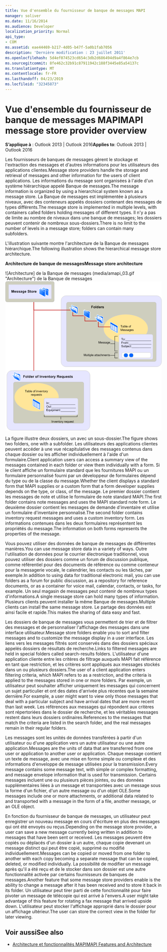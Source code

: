 ```yaml
---
title: Vue d'ensemble du fournisseur de banque de messages MAPI
manager: soliver
ms.date: 11/16/2014
ms.audience: Developer
localization_priority: Normal
api_type:
- COM
ms.assetid: eae44469-b217-4d05-b47f-5a0b1fab7056
description: 'Dernière modification : 23 juillet 2011'
ms.openlocfilehash: 5d4ef074523cd654c3db2d686494d9a4f864e7cb
ms.sourcegitcommit: 8fe462c32b91c87911942c188f3445e85a54137c
ms.translationtype: MT
ms.contentlocale: fr-FR
ms.lasthandoff: 04/23/2019
ms.locfileid: "32345873"
---
```

# <a name="mapi-message-store-provider-overview"></a><span data-ttu-id="86c5d-103">Vue d'ensemble du fournisseur de banque de messages MAPI</span><span class="sxs-lookup"><span data-stu-id="86c5d-103">MAPI message store provider overview</span></span>
  
<span data-ttu-id="86c5d-104">**S’applique à** : Outlook 2013 | Outlook 2016</span><span class="sxs-lookup"><span data-stu-id="86c5d-104">**Applies to**: Outlook 2013 | Outlook 2016</span></span> 
  
<span data-ttu-id="86c5d-105">Les fournisseurs de banques de messages gèrent le stockage et l'extraction des messages et d'autres informations pour les utilisateurs des applications clientes.</span><span class="sxs-lookup"><span data-stu-id="86c5d-105">Message store providers handle the storage and retrieval of messages and other information for the users of client applications.</span></span> <span data-ttu-id="86c5d-106">Les informations du message sont organisées à l'aide d'un système hiérarchique appelé Banque de messages.</span><span class="sxs-lookup"><span data-stu-id="86c5d-106">The message information is organized by using a hierarchical system known as a message store.</span></span> <span data-ttu-id="86c5d-107">La Banque de messages est implémentée à plusieurs niveaux, avec des conteneurs appelés dossiers contenant des messages de types différents.</span><span class="sxs-lookup"><span data-stu-id="86c5d-107">The message store is implemented in multiple levels, with containers called folders holding messages of different types.</span></span> <span data-ttu-id="86c5d-108">Il n'y a pas de limite au nombre de niveaux dans une banque de messages; les dossiers peuvent contenir de nombreux sous-dossiers.</span><span class="sxs-lookup"><span data-stu-id="86c5d-108">There is no limit to the number of levels in a message store; folders can contain many subfolders.</span></span> 
  
<span data-ttu-id="86c5d-109">L'illustration suivante montre l'architecture de la Banque de messages hiérarchique.</span><span class="sxs-lookup"><span data-stu-id="86c5d-109">The following illustration shows the hierarchical message store architecture.</span></span>
  
<span data-ttu-id="86c5d-110">**Architecture de banque de messages**</span><span class="sxs-lookup"><span data-stu-id="86c5d-110">**Message store architecture**</span></span>
  
<span data-ttu-id="86c5d-111">![Architecture] de la Banque de messages (media/amapi_03.gif "Architecture") de la Banque de messages</span><span class="sxs-lookup"><span data-stu-id="86c5d-111">![Message store architecture](media/amapi_03.gif "Message store architecture")</span></span>
  
<span data-ttu-id="86c5d-112">La figure illustre deux dossiers, un avec un sous-dossier.</span><span class="sxs-lookup"><span data-stu-id="86c5d-112">The figure shows two folders, one with a subfolder.</span></span> <span data-ttu-id="86c5d-113">Les utilisateurs des applications clientes peuvent accéder à une vue récapitulative des messages contenus dans chaque dossier ou les afficher individuellement à l'aide d'un formulaire.</span><span class="sxs-lookup"><span data-stu-id="86c5d-113">Client application users can access a summary view of the messages contained in each folder or view them individually with a form.</span></span> <span data-ttu-id="86c5d-114">Si le client affiche un formulaire standard que les fournitures MAPI ou un formulaire personnalisé fourni par un développeur de formulaires dépend du type ou de la classe du message.</span><span class="sxs-lookup"><span data-stu-id="86c5d-114">Whether the client displays a standard form that MAPI supplies or a custom form that a form developer supplies depends on the type, or class, of the message.</span></span> <span data-ttu-id="86c5d-115">Le premier dossier contient les messages de note et utilise le formulaire de note standard MAPI.</span><span class="sxs-lookup"><span data-stu-id="86c5d-115">The first folder contains note messages and uses the MAPI standard note form.</span></span> <span data-ttu-id="86c5d-116">Le deuxième dossier contient les messages de demande d'inventaire et utilise un formulaire d'inventaire personnalisé.</span><span class="sxs-lookup"><span data-stu-id="86c5d-116">The second folder contains inventory request messages and uses a custom inventory form.</span></span> <span data-ttu-id="86c5d-117">Les informations contenues dans les deux formulaires représentent les propriétés du message.</span><span class="sxs-lookup"><span data-stu-id="86c5d-117">The information on both forms represents the properties of the message.</span></span>
  
<span data-ttu-id="86c5d-118">Vous pouvez utiliser des données de banque de messages de différentes manières.</span><span class="sxs-lookup"><span data-stu-id="86c5d-118">You can use message store data in a variety of ways.</span></span> <span data-ttu-id="86c5d-119">Outre l'utilisation de données pour le courrier électronique traditionnel, vous pouvez utiliser des dossiers comme un forum de discussion publique, comme référentiel pour des documents de référence ou comme conteneur pour la messagerie vocale, le calendrier, les contacts ou les tâches, par exemple.</span><span class="sxs-lookup"><span data-stu-id="86c5d-119">In addition to using data for traditional electronic mail, you can use folders as a forum for public discussion, as a repository for reference documents, or as a container for voice mail, calendar, contacts, or tasks, for example.</span></span> <span data-ttu-id="86c5d-120">Un seul magasin de messages peut contenir de nombreux types d'informations.</span><span class="sxs-lookup"><span data-stu-id="86c5d-120">A single message store can hold many types of information.</span></span> <span data-ttu-id="86c5d-121">Plusieurs clients peuvent installer la même Banque de messages.</span><span class="sxs-lookup"><span data-stu-id="86c5d-121">Multiple clients can install the same message store.</span></span> <span data-ttu-id="86c5d-122">Le partage des données est ainsi facile et rapide.</span><span class="sxs-lookup"><span data-stu-id="86c5d-122">This makes the sharing of data easy and fast.</span></span> 
  
<span data-ttu-id="86c5d-123">Les dossiers de banque de messages vous permettent de trier et de filtrer des messages et de personnaliser l'affichage des messages dans une interface utilisateur.</span><span class="sxs-lookup"><span data-stu-id="86c5d-123">Message store folders enable you to sort and filter messages and to customize the message display in a user interface.</span></span> <span data-ttu-id="86c5d-124">Les liens vers les messages filtrés sont conservés dans des dossiers spéciaux appelés dossiers de résultats de recherche.</span><span class="sxs-lookup"><span data-stu-id="86c5d-124">Links to filtered messages are held in special folders called search-results folders.</span></span> <span data-ttu-id="86c5d-125">L'utilisateur d'une application cliente entre les critères de filtrage auxquels MAPI fait référence en tant que restriction, et les critères sont appliqués aux messages stockés dans un ou plusieurs dossiers.</span><span class="sxs-lookup"><span data-stu-id="86c5d-125">The user of a client application enters filtering criteria, which MAPI refers to as a restriction, and the criteria is applied to the messages stored in one or more folders.</span></span> <span data-ttu-id="86c5d-126">Par exemple, un utilisateur peut souhaiter afficher uniquement les messages qui concernent un sujet particulier et ont des dates d'arrivée plus récentes que la semaine dernière.</span><span class="sxs-lookup"><span data-stu-id="86c5d-126">For example, a user might want to view only those messages that deal with a particular subject and have arrival dates that are more recent than last week.</span></span> <span data-ttu-id="86c5d-127">Les références aux messages qui répondent aux critères sont répertoriées dans le dossier de recherche, et les véritables messages restent dans leurs dossiers ordinaires.</span><span class="sxs-lookup"><span data-stu-id="86c5d-127">References to the messages that match the criteria are listed in the search folder, and the real messages remain in their regular folders.</span></span>
  
<span data-ttu-id="86c5d-128">Les messages sont les unités de données transférées à partir d'un utilisateur ou d'une application vers un autre utilisateur ou une autre application.</span><span class="sxs-lookup"><span data-stu-id="86c5d-128">Messages are the units of data that are transferred from one user or application to another user or application.</span></span> <span data-ttu-id="86c5d-129">Chaque message contient un texte de message, avec une mise en forme simple ou complexe et des informations d'enveloppe de message utilisées pour la transmission.</span><span class="sxs-lookup"><span data-stu-id="86c5d-129">Every message contains some message text, with simple or complex formatting, and message envelope information that is used for transmission.</span></span> <span data-ttu-id="86c5d-130">Certains messages incluent une ou plusieurs pièces jointes, ou des données supplémentaires liées à un message et transportées avec un message sous la forme d'un fichier, d'un autre message ou d'un objet OLE.</span><span class="sxs-lookup"><span data-stu-id="86c5d-130">Some messages include one or more attachments, or additional data related to and transported with a message in the form of a file, another message, or an OLE object.</span></span> 
  
<span data-ttu-id="86c5d-131">En fonction du fournisseur de banque de messages, un utilisateur peut enregistrer un nouveau message en cours d'écriture en plus des messages qui ont été envoyés ou reçus.</span><span class="sxs-lookup"><span data-stu-id="86c5d-131">Depending on the message store provider, a user can save a new message currently being written in addition to messages that have been sent or received.</span></span> <span data-ttu-id="86c5d-132">Les messages peuvent être copiés ou déplacés d'un dossier à un autre, chaque copie devenant un message distinct qui peut être copié, supprimé ou modifié individuellement.</span><span class="sxs-lookup"><span data-stu-id="86c5d-132">Messages can be copied or moved from one folder to another with each copy becoming a separate message that can be copied, deleted, or modified individually.</span></span> <span data-ttu-id="86c5d-133">La possibilité de modifier un message après qu'il a été reçu et de le stocker dans son dossier est une autre fonctionnalité activée par certains fournisseurs de banques de messages.</span><span class="sxs-lookup"><span data-stu-id="86c5d-133">Another feature that some message store providers enable is the ability to change a message after it has been received and to store it back in its folder.</span></span> <span data-ttu-id="86c5d-134">Un utilisateur peut tirer parti de cette fonctionnalité pour faire pivoter un message de télécopie qui est arrivé à l'envers.</span><span class="sxs-lookup"><span data-stu-id="86c5d-134">A user might take advantage of this feature for rotating a fax message that arrived upside down.</span></span> <span data-ttu-id="86c5d-135">L'utilisateur peut stocker l'affichage approprié dans le dossier pour un affichage ultérieur.</span><span class="sxs-lookup"><span data-stu-id="86c5d-135">The user can store the correct view in the folder for later viewing.</span></span> 
  
## <a name="see-also"></a><span data-ttu-id="86c5d-136">Voir aussi</span><span class="sxs-lookup"><span data-stu-id="86c5d-136">See also</span></span>

- [<span data-ttu-id="86c5d-137">Architecture et fonctionnalités MAPI</span><span class="sxs-lookup"><span data-stu-id="86c5d-137">MAPI Features and Architecture</span></span>](mapi-features-and-architecture.md)

